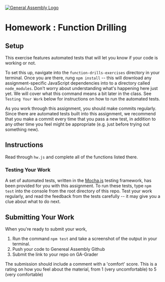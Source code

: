 [![General Assembly Logo](https://camo.githubusercontent.com/1a91b05b8f4d44b5bbfb83abac2b0996d8e26c92/687474703a2f2f692e696d6775722e636f6d2f6b6538555354712e706e67)](https://generalassemb.ly/education/web-development-immersive)

# Homework : Function Drilling

## Setup

This exercise features automated tests that will let you know if your code is working or not.

To set this up, navigate into the `function-drills-exercises` directory in your terminal.  Once you are there,  rung `npm install` -- this will download any assignment-specific JavaScript
dependencies into to a directory called `node_modules`. Don't worry about understanding what's happening here just yet.
We will cover what this command means a bit later in the class.  See `Testing Your Work` below for instructions on
how to run the automated tests.

As you work through this assignment, you should make commits regularly.
Since there are automated tests built into this assignment, we
recommend that you make a commit every time that you pass a new test, in
addition to any other time you feel might be appropriate (e.g. just before
trying out something new).

## Instructions

Read through `hw.js` and complete all of the functions listed there.

### Testing Your Work

A set of automated tests, written in the [Mocha.js](https://mochajs.org/)
testing framework, has been provided for you with this assignment.
To run these tests, type `npm test` into the console from the root directory
of this repo. Test your work regularly, and read the feedback from the tests
carefully -- it may give you a clue about what to do next.

## Submitting Your Work

When you're ready to submit your work,

1. Run the command `npm test` and take a screenshot of the output in your
    terminal.
2. Push your code to Genereal Assembly Github
3. Submit the link to your repo on GA-Grader

The submission should include a comment with a 'comfort' score.  This is a rating
on how you feel about the material, from 1 (very uncomfortable) to 5 (very comfortable)
